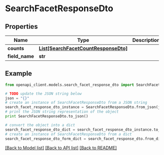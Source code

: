 # SearchFacetResponseDto


## Properties
Name | Type | Description | Notes
------------ | ------------- | ------------- | -------------
**counts** | [**List[SearchFacetCountResponseDto]**](SearchFacetCountResponseDto.md) |  | 
**field_name** | **str** |  | 

## Example

```python
from openapi_client.models.search_facet_response_dto import SearchFacetResponseDto

# TODO update the JSON string below
json = "{}"
# create an instance of SearchFacetResponseDto from a JSON string
search_facet_response_dto_instance = SearchFacetResponseDto.from_json(json)
# print the JSON string representation of the object
print SearchFacetResponseDto.to_json()

# convert the object into a dict
search_facet_response_dto_dict = search_facet_response_dto_instance.to_dict()
# create an instance of SearchFacetResponseDto from a dict
search_facet_response_dto_form_dict = search_facet_response_dto.from_dict(search_facet_response_dto_dict)
```
[[Back to Model list]](../README.md#documentation-for-models) [[Back to API list]](../README.md#documentation-for-api-endpoints) [[Back to README]](../README.md)


